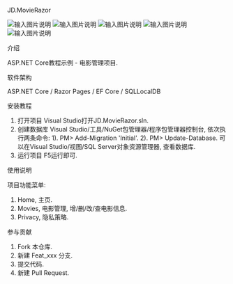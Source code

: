 JD.MovieRazor

![输入图片说明](https://images.gitee.com/uploads/images/2019/0908/113304_2a16b393_2265734.png "JD.MovieRazor1.png")
![输入图片说明](https://images.gitee.com/uploads/images/2019/0908/113314_510f26d8_2265734.png "JD.MovieRazor2.png")
![输入图片说明](https://images.gitee.com/uploads/images/2019/0908/113342_e21c7842_2265734.png "JD.MovieRazor3.png")
![输入图片说明](https://images.gitee.com/uploads/images/2019/0908/113354_0a0b6a18_2265734.png "JD.MovieRazor4.png")
![输入图片说明](https://images.gitee.com/uploads/images/2019/0908/113403_52cdde6a_2265734.png "JD.MovieRazor5.png")

介绍

ASP.NET Core教程示例 - 电影管理项目.

软件架构

ASP.NET Core / Razor Pages / EF Core / SQLLocalDB

安装教程

1. 打开项目
Visual Studio打开JD.MovieRazor.sln.
2. 创建数据库
Visual Studio/工具/NuGet包管理器/程序包管理器控制台, 依次执行两条命令:
1). PM> Add-Migration 'Initial'.
2). PM> Update-Database.
可以在Visual Studio/视图/SQL Server对象资源管理器, 查看数据库.
3. 运行项目
F5运行即可.

使用说明

项目功能菜单:
1. Home, 主页.
2. Movies, 电影管理, 增/删/改/查电影信息.
3. Privacy, 隐私策略.

参与贡献

1. Fork 本仓库.
2. 新建 Feat_xxx 分支.
3. 提交代码.
4. 新建 Pull Request.
